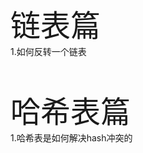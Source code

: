 <br><br>
<font size=7>链表篇</font><br>
1.如何反转一个链表





<br><br>
<font size=7>哈希表篇</font><br>
1.哈希表是如何解决hash冲突的






